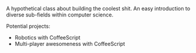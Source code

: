 A hypothetical class about building the coolest shit. An easy introduction to diverse sub-fields within computer science.

Potential projects:

* Robotics with CoffeeScript
* Multi-player awesomeness with CoffeeScript